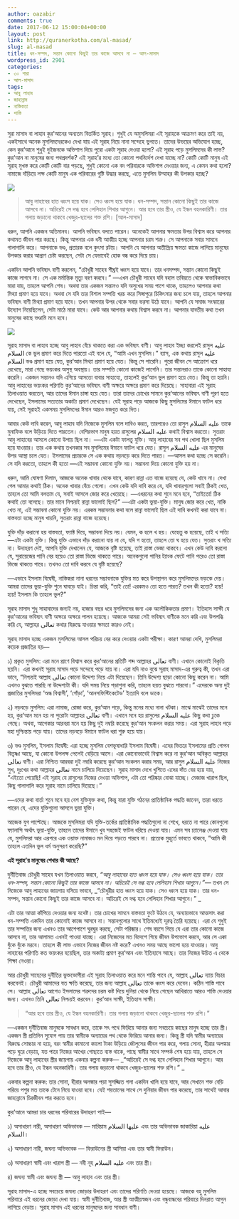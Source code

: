 ```yaml
---
author: oazabir
comments: true
date: 2017-06-12 15:00:04+00:00
layout: post
link: http://quranerkotha.com/al-masad/
slug: al-masad
title: ধন-সম্পদ, সন্তান কোনো কিছুই তার কাজে আসবে না — আল-মাসাদ
wordpress_id: 2901
categories:
- ৩০ পারা
- আল-মাসাদ
tags:
- আবু লাহাব
- জাহান্নাম
- নাস্তিকতা
- শাস্তি
---
```


সুরা মাসাদ বা লাহাব কুর‘আনের অন্যতম বিতর্কিত সূরাহ। শুধুই যে অমুসলিমরা এই সূরাহকে আক্রমণ করে তাই নয়, একইসাথে অনেক মুসলিমদেরকেও দেখা যায় এই সূরাহ নিয়ে নানা সন্দেহে ভুগতে। তাদের উভয়ের অভিযোগ হচ্ছে, কেন কুর‘আনে শুধুই দুইজনকে অভিশাপ দিয়ে পুরো একটা সূরাহ দেওয়া হলো? এই সূরাহ পড়ে মুসলিমদের কী লাভ? কুর‘আন না মানুষের জন্য পথপ্রদর্শক? এই সূরাহ’র মধ্যে তো কোনো পথনির্দেশ দেখা যাচ্ছে না? কোটি কোটি মানুষ এই সূরাহ মুখস্ত করে কোটি কোটি বার পড়ছে, শুধুই কোনো এক বদ পরিবারকে অভিশাপ দেওয়ার জন্য, এ কেমন কথা হলো? নামাজে দাঁড়িয়ে লক্ষ কোটি মানুষ এক পরিবারের গুষ্টি উদ্ধার করছে, এতে মুসলিম উম্মাহর কী উপকার হচ্ছে?<!-- more -->

![](http://quranerkotha.com/wp-content/uploads/2017/06/111-1.png)


<blockquote>আবু লাহাবের হাত ধ্বংস হয়ে যাক। সেও ধ্বংস হয়ে যাক। ধন-সম্পদ, সন্তান কোনো কিছুই তার কাজে আসবে না। অচিরেই সে দগ্ধ হবে লেলিহান শিখার আগুনে। আর হবে তার স্ত্রীও, যে ইন্ধন বহনকারিণী। তার গলায় জড়ানো থাকবে খেজুর-ছালের শক্ত রশি। [আল-মাসাদ]</blockquote>


ধরুন, আপনি একজন অতিমানব। আপনি ভবিষ্যৎ বলতে পারেন। অনেকেই আপনার ক্ষমতার উপর বিশ্বাস করে আপনার কথামত জীবন পার করছে। কিন্তু আপনার এক ধনী আত্মীয় হচ্ছে আপনার চরম শত্রু। সে আপনাকে সবার সামনে গালাগালি করে। আপনাকে ভণ্ড, প্রতারক বলে কুৎসা রটায়। আপনি যে আপনার অতীন্দ্রিয় ক্ষমতা কাজে লাগিয়ে মানুষের উপকার করার আপ্রাণ চেষ্টা করছেন, সেটা সে যেভাবেই হোক বন্ধ করে দিয়ে চায়।

একদিন আপনি ভবিষ্যৎ বাণী করলেন, “চৌধুরী সাহেব শীঘ্রই ধ্বংস হয়ে যাবে। তার ধনসম্পদ, সন্তান কোনো কিছুই কাজে লাগবে না। সে এক মর্মান্তিক মৃত্যু বরণ করবে।” —এখন চৌধুরী সাহেব যদি বহাল তবিয়তে থেকে স্বাভাবিকভাবে মারা যায়, তাহলে আপনি শেষ। অথবা তার একজন সন্তানও যদি অসুখের সময় পাশে থাকে, তাহলেও আপনার কথা মিথ্যা প্রমাণ হয়ে যাবে। অথবা সে যদি তার বিশাল সম্পত্তি খরচ করে সিঙ্গাপুরে চিকিৎসার জন্য চলে যায়, তাহলে আপনার ভবিষ্যৎ বাণী মিথ্যা প্রমাণ হয়ে যাবে। তখন আপনার উপর থেকে সবার ভরসা উঠে যাবে। আপনি যে সমাজ সংস্কারের উদ্যোগ নিয়েছিলেন, সেটা মাঠে মারা যাবে। কেউ আর আপনার কথায় বিশ্বাস করবে না। আপনার যাবতীয় কথা তখন মানুষের কাছে ভণ্ডামি মনে হবে।

![](http://quranerkotha.com/wp-content/uploads/2017/06/111_title.png)

সূরাহ মাসাদ বা লাহাব হচ্ছে আবু লাহাব বেঁচে থাকতে করা এক ভবিষ্যৎ বাণী। আবু লাহাব ইচ্ছা করলেই রাসুল عليه السلام কে ভুল প্রমাণ করে দিতে পারতো এই বলে যে, “আমি এখন মুসলিম।” ব্যাস, এক কথায় রাসুল عليه السلام ভণ্ড প্রমাণ হয়ে যেত, কুর‘আন মিথ্যা প্রমাণ হয়ে যেত। কিন্তু সে পারেনি। পুরো জীবন সে আক্রোশ ধরে রেখেছে, মারা গেছে ভয়ংকর অসুস্থ অবস্থায়। তার সম্পত্তি কোনো কাজেই লাগেনি। তার সন্তানরাও তাকে কোনো সাহায্য করেনি। একজন সন্তানও যদি এগিয়ে আসতো বাবার সাহায্যে, তাহলেই কুর‘আন ভুল প্রমাণ হয়ে যেত। কিন্তু তা হয়নি। আবু লাহাবের ভয়ংকর পরিণতি কুর‘আনের ভবিষ্যৎ বাণী অক্ষরে অক্ষরে প্রমাণ করে দিয়েছে। সাহাবারা এই সূরাহ তিলাওয়াত করতেন, আর তাদের ঈমান চাঙ্গা হয়ে যেত। তারা তাদের চোখের সামনে কুর‘আনের ভবিষ্যৎ বাণী পূরণ হতে দেখেছেন, ইসলামের সত্যতার অকাট্য প্রমাণ দেখেছেন। যেই সূরাহ পড়ে আজকে কিছু মুসলিমের ঈমানে ফাটল ধরে যায়, সেই সূরাহই একসময় মুসলিমদের ঈমান আরও মজবুত করে দিত।

আবার কেউ দাবি করেন, আবু লাহাব যদি নিজেকে মুসলিম বলে দাবিও করত, তারপরেও তো রাসুল عليه السلام তাকে মুনাফিক বলে উড়িয়ে দিতে পারতেন। বেশিরভাগ মানুষ হয়ত রাসুলের عليه السلام কথাই বিশ্বাস করতো। সুতরাং আবু লাহাবের আসলে কোনো উপায় ছিল না। —এটা একটা ফালতু যুক্তি। আবু লাহাবের সব পথ খোলা ছিল মুসলিম হয়ে যাওয়ার। তার এক কথায় তখনকার সব মুসলিমের ঈমানে ফাটল ধরে যেত। রাসুল عليه السلام এর মানুষের উপর আস্থা চলে যেত। ইসলামের প্রচারকে সে এক কথায় নড়বড়ে করে দিতে পারত। —আসল কথা হচ্ছে সে করেনি। সে যদি করতো, তাহলে কী হতো —এই সম্ভাবনা কোনো যুক্তি নয়। সম্ভাবনা দিয়ে কোনো যুক্তি হয় না।

ধরুন, আমি ঘোষণা দিলাম, আজকে অনেক খাবার থেকে যাবে, কারণ রান্না এত বাজে হয়েছে যে, কেউ খাবে না। দেখা গেল আমার কথাই ঠিক। অনেক খাবার বেঁচে গেলো। এখন কেউ যদি দাবি করে যে, যদি খাবারগুলো সবাই ঠিকই খেত, তাহলে তো আমি বলতাম যে, সবাই আসলে জোর করে খেয়েছে। —এধরনের কথা শুনে মনে হবে, “তাইতো! ঠিক কথাই তো বলেছে। তার মানে নিশ্চয়ই রান্না ভালোই ছিল?” —এটা একটা ভুয়া-যুক্তি। মানুষ জোর করে খেত, নাকি খেত না, এই সম্ভাবনা কোনো যুক্তি নয়। এরকম সম্ভাবনার কথা বলে রান্না ভালোই ছিল এই দাবি কখনই করা যাবে না। বাস্তবতা হচ্ছে মানুষ খায়নি, সুতরাং রান্না বাজে হয়েছে।

যুক্তি দাঁড় করানো হয় বাস্তবতা, ফ্যাক্ট দিয়ে, সম্ভাবনা দিয়ে নয়। যেমন, ক হলে খ হয়। যেহেতু ক হয়েছে, তাই খ সত্যি—এটা একটা যুক্তি। কিন্তু যুক্তি এভাবে দাঁড় করানো যায় না যে, যদি গ হতো, তাহলে তো ঘ হয়ে যেত। সুতরাং খ সত্যি না। উদাহরণ দেই, আপনি যুক্তি দেখালেন যে, আজকে বৃষ্টি হয়েছে, তাই রাস্তা ভেজা থাকবে। এখন কেউ দাবি করলো যে, সুরায়েজের পানি বের হয়েও তো রাস্তা ভিজে থাকতে পারে। অনেকগুলো পানির ট্যাংক ফেটে পানি পরেও তো রাস্তা ভিজে থাকতে পারে। তখনও তো দাবি করবে যে বৃষ্টি হয়েছে?

—এভাবে ইসলাম বিদ্বেষী, নাস্তিকরা নানা ধরনের সম্ভাবনাকে যুক্তির মত করে উপস্থাপন করে মুসলিমদের ভড়কে দেয়। আমরা তাদের ভুয়া-যুক্তি শুনে ঘাবড়ে যাই। চিন্তা করি, “তাই তো! এরকমও তো হতে পারত? তখন কী হতো? হায়! হায়! ইসলাম কি তাহলে ভুল?”

সূরাহ মাসাদ শুধু সাহাবাদের জন্যই নয়, হাজার বছর ধরে মুসলিমদের জন্য এক অলৌকিকতার প্রমাণ। ইতিহাস সাক্ষী যে কুর‘আনের ভবিষ্যৎ বাণী অক্ষরে অক্ষরে পালন হয়েছে। আজকে আমরা সেই ভবিষ্যৎ বাণীকে মনে করি এবং উপলব্ধি করি যে, আল্লাহর تعالى কথার বিরুদ্ধে যাওয়ার ক্ষমতা কারও নেই।

সূরাহ মাসাদ হচ্ছে একজন মুসলিমের আসল পরিচয় বের করে দেওয়ার একটা পরীক্ষা। কারণ আমরা দেখি, মুসলিমরা কয়েক প্রজাতির হয়—

১) প্রকৃত মুসলিম: এরা মনে প্রাণে বিশ্বাস করে কুর‘আনের প্রতিটি শব্দ আল্লাহর تعالى বাণী। এখানে কোনোই বিকৃতি হয়নি। এরা কখনই সূরাহ মাসাদ পড়ে সন্দেহে পড়ে যায় না। এরা যদি নাও বুঝে সূরাহ মাসাদ-এর গুরুত্ব কী, তখন এরা ভাবে, “নিশ্চয়ই আল্লাহ تعالى কোনো উদ্দেশ্য নিয়ে এটা দিয়েছেন। তিনি উদ্দেশ্য ছাড়া কোনো কিছু করেন না। আমি এখনও বুঝতে পারছি না উদ্দেশ্যটা কী। যদি সময় নিয়ে পড়াশুনা করি, তাহলে হয়ত বুঝতে পারবো।” এদেরকে অন্য দুই প্রজাতির মুসলিমরা ‘অন্ধ বিশ্বাসী’, ‘গোঁড়া’, ‘আনসফিস্টিকেটেড’ ইত্যাদি বলে ডাকে।

২) নড়বড়ে মুসলিম: এরা নামাজ, রোজা করে, কুর‘আন পড়ে, কিন্তু মনের মধ্যে নানা খটকা। মাঝে মাঝেই তাদের মনে হয়, কুর‘আন মনে হয় না পুরোটা আল্লাহর تعالى বাণী। এখানে মনে হয় রাসুলের عليه السلام কিছু কথা ঢুকে গেছে। অথবা, আগেকার আরবরা মনে হয় কিছু দুই নম্বরি করেছে কুর‘আন সংকলন করার সময়। এরা সূরাহ লাহাব পড়ে মহা দুশ্চিন্তায় পড়ে যায়। তাদের নড়বড়ে ঈমানে ফাটল ধরা শুরু হয়ে যায়।

৩) ভণ্ড মুসলিম, ইসলাম বিদ্বেষী: এরা হচ্ছে মুসলিম বেশভূষাধারি ইসলাম বিদ্বেষী। এদের ভিতরে ইসলামের প্রতি গোপন বিতৃষ্ণা আছে, যা কোনো উপলক্ষ পেলেই বেড়িয়ে আসে। এরা কোনোভাবেই বিশ্বাস করে না কুর‘আন অবিকৃত আল্লাহর تعالى বাণী। এরা নিশ্চিত আরবরা দুই নম্বরি করেছে কুর‘আন সংকলন করার সময়, আর রাসুল عليه السلام নিজের সুখ, দুঃখের কথা আল্লাহর تعالى নামে চালিয়ে দিয়েছেন। সূরাহ মাসাদ দেখে খুশিতে এদের দাঁত বের হয়ে যায়, “এইতো পেয়েছি! এই সূরাহ যে রাসুলের নিজের দেওয়া অভিশাপ, এটা তো পরিষ্কার বোঝা যাচ্ছে। মেজাজ খারাপ ছিল, কিছু গালাগালি করে সূরাহ নামে চালিয়ে দিয়েছে।”

—এদের কথা বার্তা শুনে মনে হয় বেশ যুক্তিযুক্ত কথা, কিন্তু যারা যুক্তি গঠনের প্রাতিষ্ঠানিক পদ্ধতি জানেন, তারা ধরতে পারেন যে, এদের যুক্তিগুলো আসলে ভুয়া যুক্তি।

আজেক যুগ পাল্টেছে। আজকে মুসলিমরা যদি যুক্তি-তর্কের প্রাতিষ্ঠানিক পদ্ধতিগুলো না শেখে, ধরতে না পারে কোনগুলো ফ্যালাসি অর্থাৎ ভুয়া-যুক্তি, তাহলে তাদের ঈমানে খুব সহজেই ফাটল ধরিয়ে দেওয়া যায়। এমন সব চ্যালেঞ্জ দেওয়া যায় যে, মুসলিমরা আর এরপরে এক ওয়াক্ত নামাজও মন দিয়ে পড়তে পারবে না। প্রত্যেক মুহূর্তে ভাবতে থাকবে, “আমি কী তাহলে এতদিন ভুল ধর্ম অনুসরণ করেছি?”

**এই সূরাহ’য় মানুষের শেখার কী আছে?**

দুর্নীতিবাজ চৌধুরী সাহেব যখন তিলাওয়াত করবে, _“আবু লাহাবের হাত ধ্বংস হয়ে যাক। সেও ধ্বংস হয়ে যাক। তার ধন-সম্পদ, সন্তান কোনো কিছুই তার কাজে আসবে না। অচিরেই সে দগ্ধ হবে লেলিহান শিখার আগুনে।”_— তখন সে নিজেকে আবু লাহাবের জায়গায় বসিয়ে ভাববে, _“চৌধুরীর হাত ধ্বংস হয়ে যাক। সেও ধ্বংস হয়ে যাক। তার ধন-সম্পদ, সন্তান কোনো কিছুই তার কাজে আসবে না। অচিরেই সে দগ্ধ হবে লেলিহান শিখার আগুনে।” _

এটা তার আত্মা কাঁপিয়ে দেওয়ার জন্য যথেষ্ট। তার চোখের সামনে বাস্তবতা ফুটে উঠবে যে, অন্যায়ভাবে আত্মসাৎ করা ধন-সম্পত্তি একদিন তার কোনোই কাজে আসবে না। সন্তানগুলোর সাথে ইতিমধ্যেই দূরত্ব তৈরি হয়েছে। এরা যে শুধুই তার সম্পত্তির জন্য এখনও তার আশেপাশে ঘুরঘুর করছে, সেটা পরিষ্কার। শেষ বয়সে গিয়ে যে এরা তার কোনো কাজে আসবে না, তার আলামত এখনই পাওয়া যাচ্ছে। এরা নিজেদের মত বিদেশে গিয়ে জীবন উপভোগ করবে, আর সে একা ধুঁকে ধুঁকে মরবে। তাহলে কী লাভ এভাবে নিজের জীবন নষ্ট করে? এখনও সময় আছে ভালো হয়ে যাওয়ার। আবু লাহাবের পরিণতি কত ভয়ংকর হয়েছিল, তার অকাট্য প্রমাণ কুর‘আন এবং ইতিহাসে আছে। তার নিজের উচিত এ থেকে শিক্ষা নেওয়া।

আর চৌধুরী সাহেবের দুর্নীতির ভুক্তভোগীরা এই সূরাহ তিলাওয়াত করে মনে শান্তি পাবে যে, আল্লাহ تعالى ন্যায় বিচার করবেনই। চৌধুরী আমাদের যত ক্ষতি করেছে, তার জন্য আল্লাহ تعالى তাকে ধ্বংস করে দেবেন। কঠিন শাস্তি পাবে সে। আল্লাহ تعالى আগেও ইসলামের শত্রুদের চরম কষ্ট দিয়ে দুনিয়া থেকে নিয়ে গেছেন আখিরাতে আরও শাস্তি দেওয়ার জন্য। এখনও তিনি تعالى নিশ্চয়ই করবেন। কুর‘আন সাক্ষী, ইতিহাস সাক্ষী।


<blockquote>“আর হবে তার স্ত্রীও, যে ইন্ধন বহনকারিণী। তার গলায় জড়ানো থাকবে খেজুর-ছালের শক্ত রশি।”</blockquote>


—একজন দুর্নীতিবাজ মানুষকে সাবধান করে, তাকে সৎ পথে ফিরিয়ে আনার জন্য সবচেয়ে কাছের মানুষ হচ্ছে তার স্ত্রী। একজন স্ত্রী প্রতিদিন সুযোগ পায় তার স্বামীকে অন্যায়ের পথ থেকে ফিরিয়ে আনার জন্য। কিন্তু স্ত্রী যদি স্বামীর অন্যায়ের বিরুদ্ধে সোচ্চার না হয়ে, বরং স্বামীর কামানো কালো টাকা উড়িয়ে জৌলুসের জীবন পার করে, গলায় সোনা, হীরার অলঙ্কার পড়ে ঘুরে বেড়ায়, যত পারে নিজের আখের গোছাতে ব্যস্ত থাকে, পাছে স্বামীর সাথে সম্পর্ক শেষ হয়ে যায়, তাহলে সে নিজেকে আবু লাহাবের স্ত্রীর জায়গায় একবার কল্পনা করুক— _“অচিরেই সে দগ্ধ হবে লেলিহান শিখার আগুনে। আর হবে তার স্ত্রীও, যে ইন্ধন বহনকারিণী। তার গলায় জড়ানো থাকবে খেজুর-ছালের শক্ত রশি।” _

একবার কল্পনা করুক: তার সোনা, হীরার অলঙ্কার পড়া সুসজ্জিত গলা একদিন খালি হয়ে যাবে, আর সেখানে শক্ত বেড়ি পরিয়ে পশুর মত তাকে টেনে নিয়ে যাওয়া হবে। যেই শয়তানের সাথে সে দুনিয়ার জীবন পার করেছে, তার সাথেই আবার জাহান্নামে চিরজীবন পার করতে হবে।

কুর‘আনে আমরা চার ধরনের পরিবারের উদাহরণ পাই—

১) অসাধারণ নারী, অসাধারণ অভিভাবক — মারিয়াম عليها السلام এবং তার অভিভাবক জাকারিয়া عليه السلام।

২) অসাধারণ নারী, জঘন্য অভিভাবক — ফিরাউনের স্ত্রী আসিয়া এবং তার স্বামী ফিরাউন।

৩) অসাধারণ স্বামী এবং খারাপ স্ত্রী — নবী নূহ عليه السلام এবং তার স্ত্রী।

৪) জঘন্য স্বামী এবং জঘন্য স্ত্রী — আবু লাহাব এবং তার স্ত্রী।

সূরাহ মাসাদ-এ হচ্ছে সবচেয়ে জঘন্য জোড়ার উদাহরণ এবং তাদের পরিণতি দেওয়া হয়েছে। আজকে বহু মুসলিম পরিবারে এই ধরনের জোড়া দেখা যায়। স্বামী দুর্নীতিবাজ, আর স্ত্রী আত্মীয়স্বজন এবং বন্ধুবান্ধবের পরিবারে দিনরাত আগুন লাগিয়ে বেড়ায়। সূরাহ মাসাদ এই ধরনের মানুষদের জন্য সাবধান বাণী।


[^১]: বাইয়িনাহ এর কু’রআনের তাফসীর। 
[^২]: ম্যাসেজ অফ দা কু’রআন — মুহাম্মাদ আসাদ। 
[^৩]: তাফহিমুল কু’রআন — মাওলানা মাওদুদি। 
[^৪]: মা’রিফুল কু’রআন — মুফতি শাফি উসমানী। 
[^৫]: মুহাম্মাদ মোহার আলি — A Word for Word Meaning of The Quran 
[^৬]: সৈয়দ কুতব — In the Shade of the Quran 
[^৭]: তাদাব্বুরে কু’রআন - আমিন আহসান ইসলাহি। 
[^৮]: তাফসিরে তাওযীহুল কু’রআন — মুফতি তাক্বি উসমানী। 
[^৯]: বায়ান আল কু’রআন — ড: ইসরার আহমেদ। 
[^১০]: তাফসীর উল কু’রআন — মাওলানা আব্দুল মাজিদ দারিয়াবাদি 
[^১১]: কু’রআন তাফসীর — আব্দুর রাহিম আস-সারানবি 
[^১২]: আত-তাবারি-এর তাফসীরের অনুবাদ। 
[^১৩]: তাফসির ইবন আব্বাস। 
[^১৪]: তাফসির আল কুরতুবি। 
[^১৫]: তাফসির আল জালালাইন। 
[^১৬]: লুঘাতুল কুরআন — গুলাম আহমেদ পারভেজ। 
[^১৭]: তাফসীর আহসানুল বায়ান — ইসলামিক সেন্টার, আল-মাজমাআহ, সউদি আরব 
[^১৮]: কু’রআনুল কারীম - বাংলা অনুবাদ ও সংক্ষিপ্ত তাফসীর — বাদশাহ ফাহাদ কু’রআন মুদ্রণ কমপ্লেক্স। 
[^১৯]: তাফসির আল-কাবির। 
[^২০]: তাফসির আল-কাশ্‌শাফ।
